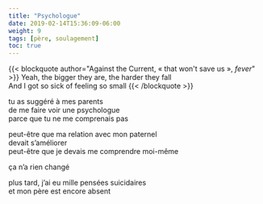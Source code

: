 ```yaml
---
title: "Psychologue"
date: 2019-02-14T15:36:09-06:00
weight: 9
tags: [père, soulagement]
toc: true
---
```


{{< blockquote author="Against the Current, « that won't save us », *fever*" >}}
Yeah, the bigger they are, the harder they fall  
And I got so sick of feeling so small
{{< /blockquote >}}

tu as suggéré à mes parents  
de me faire voir une psychologue  
parce que tu ne me comprenais pas  

peut-être que ma relation avec mon paternel  
devait s’améliorer  
peut-être que je devais me comprendre moi-même  

ça n’a rien changé  

plus tard, j’ai eu mille pensées suicidaires  
et mon père est encore absent